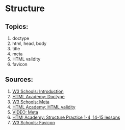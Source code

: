 # Structure

## Topics:

1. doctype
2. html, head, body
3. title
4. meta
5. HTML validity
6. favicon

## Sources:

1. [W3 Schools: Introduction](https://www.w3schools.com/html/html_intro.asp)
2. [HTML Academy: Doctype](https://htmlacademy.ru/blog/boost/frontend/doctype)
3. [W3 Schools: Meta](https://www.w3schools.com/tags/tag_meta.asp)
4. [HTML Academy: HTML validity](https://htmlacademy.ru/blog/boost/tutorial/html-validation)
5. [VIDEO: Meta](https://www.youtube.com/watch?v=Luo_wCcWAaw&list=PLLAZ4kZ9dFpMSXUYwxDFOvyxlssug29Fu&index=16)
6. [HTMl Academy: Structure Practice 1-4, 14-15 lessons](https://htmlacademy.ru/courses/299)
7. [W3 Schools: Favicon](https://www.w3schools.com/howto/howto_html_favicon.asp)
